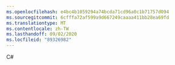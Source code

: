 ```yaml
---
ms.openlocfilehash: e4bc4b1059294a74bcda71cd96a0c1b71757d094
ms.sourcegitcommit: 6cfffa72af599a9d667249caaaa411bb28ea69fd
ms.translationtype: MT
ms.contentlocale: zh-TW
ms.lasthandoff: 09/02/2020
ms.locfileid: "89326982"
---
```

C#